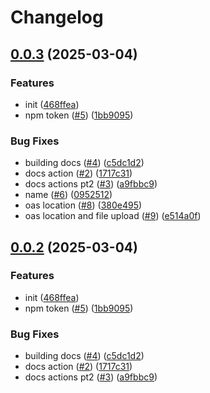 # Changelog

## [0.0.3](https://github.com/StackOneHQ/stackone-ai-node/compare/ai-v0.0.2...ai-v0.0.3) (2025-03-04)


### Features

* init ([468ffea](https://github.com/StackOneHQ/stackone-ai-node/commit/468ffeae1f8ea9ec77637a1451e2040bcbd8adcf))
* npm token ([#5](https://github.com/StackOneHQ/stackone-ai-node/issues/5)) ([1bb9095](https://github.com/StackOneHQ/stackone-ai-node/commit/1bb9095eb27a44888781fa892e68fb751cad2b20))


### Bug Fixes

* building docs ([#4](https://github.com/StackOneHQ/stackone-ai-node/issues/4)) ([c5dc1d2](https://github.com/StackOneHQ/stackone-ai-node/commit/c5dc1d248f9415f4599739410060dcd802872c1b))
* docs action ([#2](https://github.com/StackOneHQ/stackone-ai-node/issues/2)) ([1717c31](https://github.com/StackOneHQ/stackone-ai-node/commit/1717c31a92c557aec023be7e89f19dab6ff10c32))
* docs actions pt2 ([#3](https://github.com/StackOneHQ/stackone-ai-node/issues/3)) ([a9fbbc9](https://github.com/StackOneHQ/stackone-ai-node/commit/a9fbbc91446375b0916aacf5c13a9bdaec082680))
* name  ([#6](https://github.com/StackOneHQ/stackone-ai-node/issues/6)) ([0952512](https://github.com/StackOneHQ/stackone-ai-node/commit/0952512f14bc23ef34431de9fc7663a948382aba))
* oas location ([#8](https://github.com/StackOneHQ/stackone-ai-node/issues/8)) ([380e495](https://github.com/StackOneHQ/stackone-ai-node/commit/380e49579ccff36f5de3a54aa349d39936add3bb))
* oas location and file upload ([#9](https://github.com/StackOneHQ/stackone-ai-node/issues/9)) ([e514a0f](https://github.com/StackOneHQ/stackone-ai-node/commit/e514a0f2ca484a5a1f3824a88b850ab869a148c0))

## [0.0.2](https://github.com/StackOneHQ/stackone-ai-node/compare/stackone-ai-node-v0.0.1...stackone-ai-node-v0.0.2) (2025-03-04)


### Features

* init ([468ffea](https://github.com/StackOneHQ/stackone-ai-node/commit/468ffeae1f8ea9ec77637a1451e2040bcbd8adcf))
* npm token ([#5](https://github.com/StackOneHQ/stackone-ai-node/issues/5)) ([1bb9095](https://github.com/StackOneHQ/stackone-ai-node/commit/1bb9095eb27a44888781fa892e68fb751cad2b20))


### Bug Fixes

* building docs ([#4](https://github.com/StackOneHQ/stackone-ai-node/issues/4)) ([c5dc1d2](https://github.com/StackOneHQ/stackone-ai-node/commit/c5dc1d248f9415f4599739410060dcd802872c1b))
* docs action ([#2](https://github.com/StackOneHQ/stackone-ai-node/issues/2)) ([1717c31](https://github.com/StackOneHQ/stackone-ai-node/commit/1717c31a92c557aec023be7e89f19dab6ff10c32))
* docs actions pt2 ([#3](https://github.com/StackOneHQ/stackone-ai-node/issues/3)) ([a9fbbc9](https://github.com/StackOneHQ/stackone-ai-node/commit/a9fbbc91446375b0916aacf5c13a9bdaec082680))
